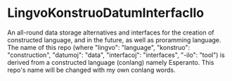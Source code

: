# LingvoKonstruoDatumInterfacIlo
An all-round data storage alternatives and interfaces for the creation of constructed language, and in the future, as well as proramming language.
The name of this repo (where "lingvo": "language", "konstruo": "construction", "datumoj": "data", "interfacoj": "interfaces", "-ilo": "tool") is derived from a constructed language (conlang) namely Esperanto. This repo's name will be changed with my own conlang words.
